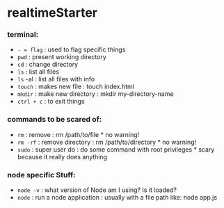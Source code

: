 # realtimeStarter

### terminal:
+ `- = flag` : used to flag specific things
+ `pwd` : present working directory
+ `cd` : change directory
+ `ls` : list all files
+ `ls` -al : list all files with info
+ `touch` : makes new file : touch index.html
+ `mkdir` : make new directory : mkdir my-directory-name
+ `ctrl + c` : to exit things

### commands to be scared of:
+ `rm` : remove : rm /path/to/file * no warning!
+ `rm -rf` : remove directory : rm /path/to/directory * no warning!
+ `sudo` : super user do : do some command with root privileges * scary because it really does anything

### node specific Stuff:
+ `node -v` : what version of Node am I using? Is it loaded?
+ `node` : run a node application : usually with a file path like: node app.js
